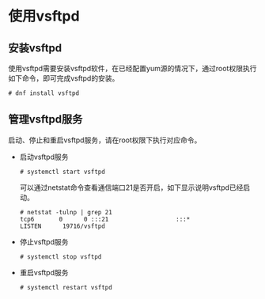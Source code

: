 # 使用vsftpd<a name="ZH-CN_TOPIC_0184749975"></a>

## 安装vsftpd<a name="section99431953811"></a>

使用vsftpd需要安装vsftpd软件，在已经配置yum源的情况下，通过root权限执行如下命令，即可完成vsftpd的安装。

```
# dnf install vsftpd
```

## 管理vsftpd服务<a name="section1731910191272"></a>

启动、停止和重启vsftpd服务，请在root权限下执行对应命令。

-   启动vsftpd服务

    ```
    # systemctl start vsftpd
    ```

    可以通过netstat命令查看通信端口21是否开启，如下显示说明vsftpd已经启动。

    ```
    # netstat -tulnp | grep 21
    tcp6       0      0 :::21                   :::*                    LISTEN      19716/vsftpd
    ```

-   停止vsftpd服务

    ```
    # systemctl stop vsftpd
    ```


-   重启vsftpd服务

    ```
    # systemctl restart vsftpd
    ```



